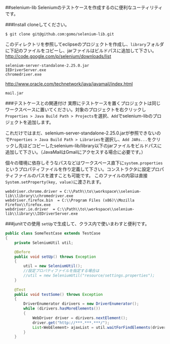 ##selenium-lib
Seleniumのテストケースを作成するのに便利なユーティリティです。

###Install
cloneしてください。
```
$ git clone git@github.com:gomo/selenium-lib.git
```

このディレクトリを参照してeclipseのプロジェクトを作成し、`library`フォルダに下記のファイルをコピーし、jarファイルはビルドパスに追加して下さい。
http://code.google.com/p/selenium/downloads/list  
```
selenium-server-standalone-2.25.0.jar
IEDriverServer.exe
chromedriver.exe
```
http://www.oracle.com/technetwork/java/javamail/index.html
```
mail.jar
```


###テストケースとの関連付け
実際にテストケースを置くプロジェクトは同じワークスペースに置いてください。対象のプロジェクトを右クリックし`Properties > Java Build Path > Projects`を選択、`Add`でselenium-libのプロジェクトを追加します。

これだけではまだ、selenium-server-standalone-2.25.0.jarが参照できないので`Properties > Java Build Path > Libraries`を選択し、`Add JARs...`をクリックし先ほどコピーしたselenium-lib/library以下のjarファイルをビルドパスに追加して下さい。（JavaMailはGmailにアクセスする場合に必要です。）

個々の環境に依存しそうなパスなどはワークスペース直下に`system.properties`というプロパティファイルを作り定義して下さい。コンストラクタに設定プロパティファイルのパスを渡すことも可能です。
このファイルの内容は直接`System.setProperty(key, value)`に渡されます。  
```
webdriver.chrome.driver = C:\\Path\\to\\workspace\\selenium-lib\\library\\chromedriver.exe
webdriver.firefox.bin  = C:\\Program Files (x86)\\Mozilla Firefox\\firefox.exe
webdriver.ie.driver  = C:\\Path\\to\\workspace\\selenium-lib\\library\\IEDriverServer.exe
```

###junitでの使用
`setUp`で生成して、クラス内で使いまわすと便利です。
```java
public class SomeTestCase extends TestCase
{
	private SeleniumUtil util;

	@Before
	public void setUp() throws Exception
	{	
		util = new SeleniumUtil();
		//設定プロパティファイルを指定する場合は
		//util = new SeleniumUtil("resource/settings.properties");
	}
	
	@Test
	public void testSome() throws Exception
	{
		DriverEnumerator dirivers = new DriverEnumerator();
		while (dirivers.hasMoreElements()) 
		{
			WebDriver driver = dirivers.nextElement();
			driver.get("http://***.***.***/");
			List<WebElement> ajaxList = util.waitForFindElements(driver, By.cssSelector("#ajax_list .item"));
		}
	}
```